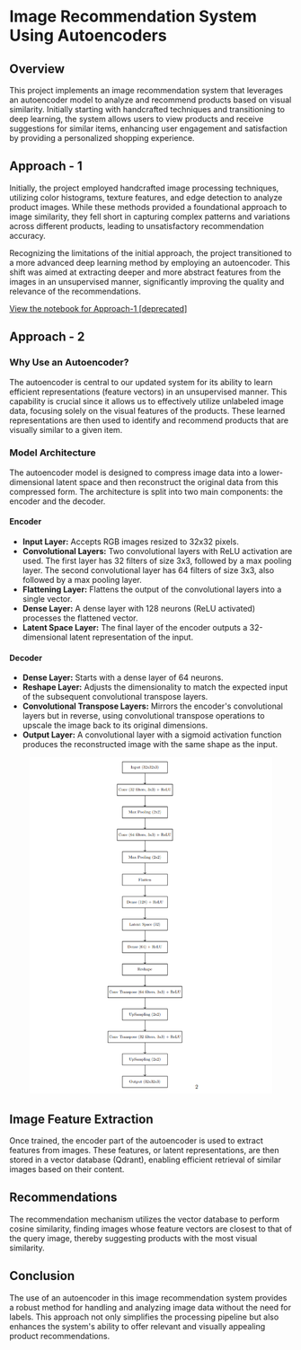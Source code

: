 # Image Recommendation System Using Autoencoders

## Overview

This project implements an image recommendation system that leverages an autoencoder model to analyze and recommend products based on visual similarity. Initially starting with handcrafted techniques and transitioning to deep learning, the system allows users to view products and receive suggestions for similar items, enhancing user engagement and satisfaction by providing a personalized shopping experience.

## Approach - 1

Initially, the project employed handcrafted image processing techniques, utilizing color histograms, texture features, and edge detection to analyze product images. While these methods provided a foundational approach to image similarity, they fell short in capturing complex patterns and variations across different products, leading to unsatisfactory recommendation accuracy.

Recognizing the limitations of the initial approach, the project transitioned to a more advanced deep learning method by employing an autoencoder. This shift was aimed at extracting deeper and more abstract features from the images in an unsupervised manner, significantly improving the quality and relevance of the recommendations.

[View the notebook for Approach-1 [deprecated]](./deprecated/Approach_1.ipynb)

## Approach - 2

### Why Use an Autoencoder?

The autoencoder is central to our updated system for its ability to learn efficient representations (feature vectors) in an unsupervised manner. This capability is crucial since it allows us to effectively utilize unlabeled image data, focusing solely on the visual features of the products. These learned representations are then used to identify and recommend products that are visually similar to a given item.

### Model Architecture

The autoencoder model is designed to compress image data into a lower-dimensional latent space and then reconstruct the original data from this compressed form. The architecture is split into two main components: the encoder and the decoder.

#### Encoder

- **Input Layer:** Accepts RGB images resized to 32x32 pixels.
- **Convolutional Layers:** Two convolutional layers with ReLU activation are used. The first layer has 32 filters of size 3x3, followed by a max pooling layer. The second convolutional layer has 64 filters of size 3x3, also followed by a max pooling layer.
- **Flattening Layer:** Flattens the output of the convolutional layers into a single vector.
- **Dense Layer:** A dense layer with 128 neurons (ReLU activated) processes the flattened vector.
- **Latent Space Layer:** The final layer of the encoder outputs a 32-dimensional latent representation of the input.

#### Decoder

- **Dense Layer:** Starts with a dense layer of 64 neurons.
- **Reshape Layer:** Adjusts the dimensionality to match the expected input of the subsequent convolutional transpose layers.
- **Convolutional Transpose Layers:** Mirrors the encoder's convolutional layers but in reverse, using convolutional transpose operations to upscale the image back to its original dimensions.
- **Output Layer:** A convolutional layer with a sigmoid activation function produces the reconstructed image with the same shape as the input.

<p align="center">
  <img src="./model_architecture.png" alt="Model Architecture" style="height: 600px;" />
</p>

## Image Feature Extraction

Once trained, the encoder part of the autoencoder is used to extract features from images. These features, or latent representations, are then stored in a vector database (Qdrant), enabling efficient retrieval of similar images based on their content.

## Recommendations

The recommendation mechanism utilizes the vector database to perform cosine similarity, finding images whose feature vectors are closest to that of the query image, thereby suggesting products with the most visual similarity.

## Conclusion

The use of an autoencoder in this image recommendation system provides a robust method for handling and analyzing image data without the need for labels. This approach not only simplifies the processing pipeline but also enhances the system's ability to offer relevant and visually appealing product recommendations.
